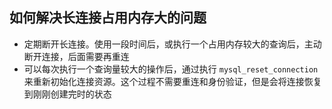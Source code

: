 ##  如何解决长连接占用内存大的问题

- 定期断开长连接。使用一段时间后，或执行一个占用内存较大的查询后，主动断开连接，后面需要再重连
- 可以每次执行一个查询量较大的操作后，通过执行 `mysql_reset_connection` 来重新初始化连接资源。这个过程不需要重连和身份验证，但是会将连接恢复到刚刚创建完时的状态